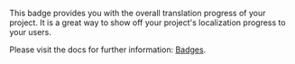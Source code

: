 This badge provides you with the overall translation progress of your project. It is a great way to show off your project's localization progress to your users.

Please visit the docs for further information: [Badges](https://inlang.com/documentation/badge).
